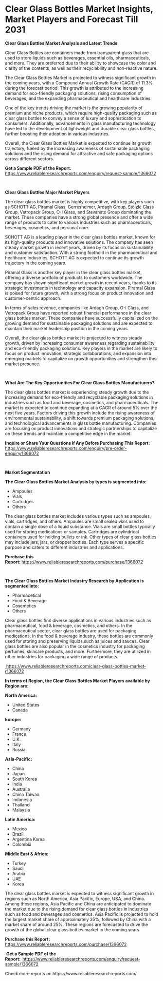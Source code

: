 <p><h1>Clear Glass Bottles Market Insights, Market Players and Forecast Till 2031</h1></p><p><strong>Clear Glass Bottles Market Analysis and Latest Trends</strong></p>
<p><p>Clear Glass Bottles are containers made from transparent glass that are used to store liquids such as beverages, essential oils, pharmaceuticals, and more. They are preferred due to their ability to showcase the color and clarity of the contents, as well as their recyclability and non-reactive nature.</p><p>The Clear Glass Bottles Market is projected to witness significant growth in the coming years, with a Compound Annual Growth Rate (CAGR) of 11.3% during the forecast period. This growth is attributed to the increasing demand for eco-friendly packaging solutions, rising consumption of beverages, and the expanding pharmaceutical and healthcare industries.</p><p>One of the key trends driving the market is the growing popularity of premium and niche products, which require high-quality packaging such as clear glass bottles to convey a sense of luxury and sophistication to consumers. Additionally, advancements in glass manufacturing technology have led to the development of lightweight and durable clear glass bottles, further boosting their adoption in various industries.</p><p>Overall, the Clear Glass Bottles Market is expected to continue its growth trajectory, fueled by the increasing awareness of sustainable packaging solutions and the rising demand for attractive and safe packaging options across different sectors.</p></p>
<p><strong>Get a Sample PDF of the Report:&nbsp;</strong> <a href="https://www.reliableresearchreports.com/enquiry/request-sample/1366072">https://www.reliableresearchreports.com/enquiry/request-sample/1366072</a></p>
<p>&nbsp;</p>
<p><strong>Clear Glass Bottles Major Market Players</strong></p>
<p><p>The clear glass bottles market is highly competitive, with key players such as SCHOTT AG, Piramal Glass, Gerresheimer, Ardagh Group, Stölzle Glass Group, Vetropack Group, O-I Glass, and Stevanato Group dominating the market. These companies have a strong global presence and offer a wide range of products to cater to various industries such as pharmaceuticals, beverages, cosmetics, and personal care.</p><p>SCHOTT AG is a leading player in the clear glass bottles market, known for its high-quality products and innovative solutions. The company has seen steady market growth in recent years, driven by its focus on sustainability and customer satisfaction. With a strong foothold in the pharmaceutical and healthcare industries, SCHOTT AG is expected to continue its growth trajectory in the coming years.</p><p>Piramal Glass is another key player in the clear glass bottles market, offering a diverse portfolio of products to customers worldwide. The company has shown significant market growth in recent years, thanks to its strategic investments in technology and capacity expansion. Piramal Glass is poised for future growth, with a strong focus on product innovation and customer-centric approach.</p><p>In terms of sales revenue, companies like Ardagh Group, O-I Glass, and Vetropack Group have reported robust financial performance in the clear glass bottles market. These companies have successfully capitalized on the growing demand for sustainable packaging solutions and are expected to maintain their market leadership position in the coming years.</p><p>Overall, the clear glass bottles market is projected to witness steady growth, driven by increasing consumer awareness regarding sustainability and eco-friendly packaging solutions. Key players in the market are likely to focus on product innovation, strategic collaborations, and expansion into emerging markets to capitalize on growth opportunities and strengthen their market presence.</p></p>
<p>&nbsp;</p>
<p><strong>What Are The Key Opportunities For Clear Glass Bottles Manufacturers?</strong></p>
<p><p>The clear glass bottles market is experiencing steady growth due to the increasing demand for eco-friendly and recyclable packaging solutions in industries such as food and beverage, cosmetics, and pharmaceuticals. The market is expected to continue expanding at a CAGR of around 5% over the next five years. Factors driving this growth include the rising awareness of environmental sustainability, a shift towards premium packaging solutions, and technological advancements in glass bottle manufacturing. Companies are focusing on product innovations and strategic partnerships to capitalize on these trends and maintain a competitive edge in the market.</p></p>
<p><strong>Inquire or Share Your Questions If Any Before Purchasing This Report:</strong> <a href="https://www.reliableresearchreports.com/enquiry/pre-order-enquiry/1366072">https://www.reliableresearchreports.com/enquiry/pre-order-enquiry/1366072</a></p>
<p>&nbsp;</p>
<p><strong>Market Segmentation</strong></p>
<p><strong>The Clear Glass Bottles Market Analysis by types is segmented into:</strong></p>
<p><ul><li>Ampoules</li><li>Vials</li><li>Cartridges</li><li>Others</li></ul></p>
<p><p>The clear glass bottles market includes various types such as ampoules, vials, cartridges, and others. Ampoules are small sealed vials used to contain a single dose of a liquid substance. Vials are small bottles typically used for storing medications or samples. Cartridges are cylindrical containers used for holding bullets or ink. Other types of clear glass bottles may include jars, jars, or dropper bottles. Each type serves a specific purpose and caters to different industries and applications.</p></p>
<p><strong>Purchase this Report:&nbsp;</strong><a href="https://www.reliableresearchreports.com/purchase/1366072">https://www.reliableresearchreports.com/purchase/1366072</a></p>
<p>&nbsp;</p>
<p><strong>The Clear Glass Bottles Market Industry Research by Application is segmented into:</strong></p>
<p><ul><li>Pharmacetical</li><li>Food & Beverage</li><li>Cosemetics</li><li>Others</li></ul></p>
<p><p>Clear glass bottles find diverse applications in various industries such as pharmaceutical, food & beverage, cosmetics, and others. In the pharmaceutical sector, clear glass bottles are used for packaging medications. In the food & beverage industry, these bottles are commonly used for storing and preserving liquids such as juices and sauces. Clear glass bottles are also popular in the cosmetics industry for packaging perfumes, skincare products, and more. Furthermore, they are utilized in other industries for packaging a wide range of products.</p></p>
<p><a href="https://www.reliableresearchreports.com/clear-glass-bottles-market-r1366072">&nbsp;https://www.reliableresearchreports.com/clear-glass-bottles-market-r1366072</a></p>
<p><strong>In terms of Region, the Clear Glass Bottles Market Players available by Region are:</strong></p>
<p>
    <p> <strong> North America: </strong>
        <ul>
            <li>United States</li>
            <li>Canada</li>
        </ul>
        </p> 
    <p> <strong> Europe: </strong>
        <ul>
            <li>Germany</li>
            <li>France</li>
            <li>U.K.</li>
            <li>Italy</li>
            <li>Russia</li>
        </ul>
        </p> 
    <p> <strong> Asia-Pacific: </strong>
        <ul>
            <li>China</li>
            <li>Japan</li>
            <li>South Korea</li>
            <li>India</li>
            <li>Australia</li>
            <li>China Taiwan</li>
            <li>Indonesia</li>
            <li>Thailand</li>
            <li>Malaysia</li>
        </ul>
        </p> 
    <p> <strong> Latin America: </strong>
        <ul>
            <li>Mexico</li>
            <li>Brazil</li>
            <li>Argentina Korea</li>
            <li>Colombia</li>
        </ul>
        </p> 
    <p> <strong> Middle East & Africa: </strong>
        <ul>
            <li>Turkey</li>
            <li>Saudi</li>
            <li>Arabia</li>
            <li>UAE</li>
            <li>Korea</li>
        </ul>
    </p>
    </p>
<p><p>The clear glass bottles market is expected to witness significant growth in regions such as North America, Asia Pacific, Europe, USA, and China. Among these regions, Asia Pacific and China are anticipated to dominate the market due to the rising demand for clear glass bottles in industries such as food and beverages and cosmetics. Asia Pacific is projected to hold the largest market share of approximately 35%, followed by China with a market share of around 25%. These regions are forecasted to drive the growth of the global clear glass bottles market in the coming years.</p></p>
<p><strong>Purchase this Report: </strong><a href="https://www.reliableresearchreports.com/purchase/1366072">https://www.reliableresearchreports.com/purchase/1366072</a></p>
<p>&nbsp;<strong>Get a Sample PDF of the Report:&nbsp;&nbsp;</strong><a href="https://www.reliableresearchreports.com/enquiry/request-sample/1366072">https://www.reliableresearchreports.com/enquiry/request-sample/1366072</a></p>
<p><strong></strong></p>
<p>Check more reports on https://www.reliableresearchreports.com/</p>